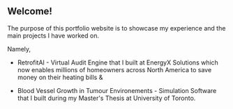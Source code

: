 ## Welcome!

The purpose of this portfolio website is to showcase my experience and the main projects I have worked on. 

Namely,

- RetrofitAI - Virtual Audit Engine that I built at EnergyX Solutions which now enables millions of homeowners across North America to save money on their heating bills &

- Blood Vessel Growth in Tumour Environements - Simulation Software that I built during my Master's Thesis at University of Toronto.
